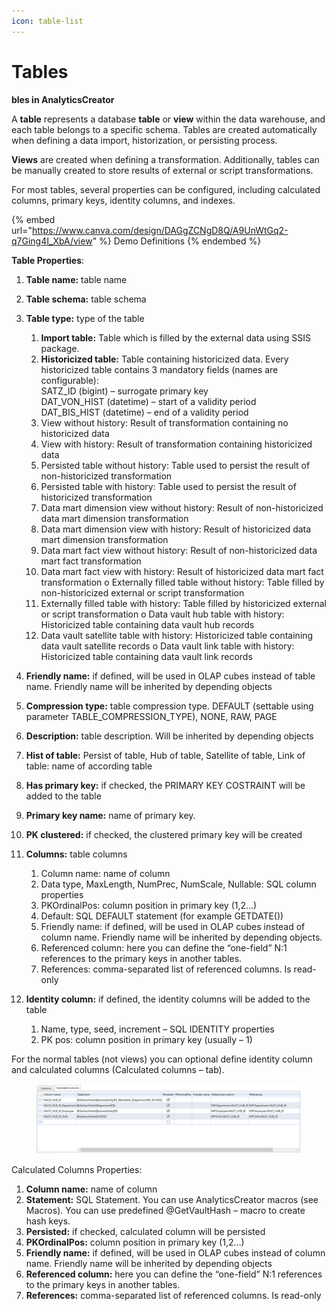 ```yaml
---
icon: table-list
---
```


# Tables

**bles in AnalyticsCreator**

A **table** represents a database **table** or **view** within the data warehouse, and each table belongs to a specific schema. Tables are created automatically when defining a data import, historization, or persisting process.&#x20;

**Views** are created when defining a transformation. Additionally, tables can be manually created to store results of external or script transformations.

For most tables, several properties can be configured, including calculated columns, primary keys, identity columns, and indexes.

{% embed url="https://www.canva.com/design/DAGgZCNgD8Q/A9UnWtGq2-q7Ging4I_XbA/view" %}
Demo Definitions
{% endembed %}

**Table Properties**:&#x20;

1. **Table name:** table name&#x20;
2. **Table schema:** table schema&#x20;
3.  **Table type:** type of the table&#x20;

    1. **Import table:** Table which is filled by the external data using SSIS package.
    2. **Historicized table:** Table containing historicized data. Every historicized table contains 3 mandatory fields (names are configurable): \
       SATZ\_ID (bigint) – surrogate primary key \
       DAT\_VON\_HIST (datetime) – start of a validity period \
       DAT\_BIS\_HIST (datetime) – end of a validity period
    3. View without history: Result of transformation containing no historicized data&#x20;
    4. View with history: Result of transformation containing historicized data&#x20;
    5. Persisted table without history: Table used to persist the result of non-historicized transformation&#x20;
    6. Persisted table with history: Table used to persist the result of historicized transformation&#x20;
    7. Data mart dimension view without history: Result of non-historicized data mart dimension transformation&#x20;
    8. Data mart dimension view with history: Result of historicized data mart dimension transformation&#x20;
    9. Data mart fact view without history: Result of non-historicized data mart fact transformation&#x20;
    10. Data mart fact view with history: Result of historicized data mart fact transformation o Externally filled table without history: Table filled by non-historicized external or script transformation&#x20;
    11. Externally filled table with history: Table filled by historicized external or script transformation o Data vault hub table with history: Historicized table containing data vault hub records&#x20;
    12. Data vault satellite table with history: Historicized table containing data vault satellite records o Data vault link table with history: Historicized table containing data vault link records&#x20;


4. **Friendly name:** if defined, will be used in OLAP cubes instead of table name. Friendly name will be inherited by depending objects
5. **Compression type:** table compression type. DEFAULT (settable using parameter TABLE\_COMPRESSION\_TYPE), NONE, RAW, PAGE&#x20;
6. **Description:** table description. Will be inherited by depending objects&#x20;
7. **Hist of table:** Persist of table, Hub of table, Satellite of table, Link of table: name of according table&#x20;
8. **Has primary key:** if checked, the PRIMARY KEY COSTRAINT will be added to the table&#x20;
9. **Primary key name:** name of primary key.
10. **PK clustered:** if checked, the clustered primary key will be created&#x20;
11. **Columns:** table columns&#x20;

    1. Column name: name of column
    2. Data type, MaxLength, NumPrec, NumScale, Nullable: SQL column properties
    3. PKOrdinalPos: column position in primary key (1,2…)
    4. Default: SQL DEFAULT statement (for example GETDATE())&#x20;
    5. Friendly name: if defined, will be used in OLAP cubes instead of column name. Friendly name will be inherited by depending objects.
    6. Referenced column: here you can define the “one-field” N:1 references to the primary keys in another tables.&#x20;
    7. References: comma-separated list of referenced columns. Is read-only&#x20;


12. **Identity column:** if defined, the identity columns will be added to the table&#x20;
    1. Name, type, seed, increment – SQL IDENTITY properties&#x20;
    2. PK pos: column position in primary key (usually – 1)&#x20;

For the normal tables (not views) you can optional define identity column and calculated columns (Calculated columns – tab).

<figure><img src="../../.gitbook/assets/image (9) (1).png" alt=""><figcaption></figcaption></figure>

Calculated Columns Properties:

1. **Column name:** name of column
2. **Statement:** SQL Statement. You can use AnalyticsCreator macros (see Macros). You can use predefined @GetVaultHash – macro to create hash keys.
3. **Persisted:** if checked, calculated column will be persisted
4. **PKOrdinalPos:** column position in primary key (1,2…)
5. **Friendly name:** if defined, will be used in OLAP cubes instead of column name. Friendly name will be inherited by depending objects
6. **Referenced column:** here you can define the “one-field” N:1 references to the primary keys in another tables.
7. **References:** comma-separated list of referenced columns. Is read-only

